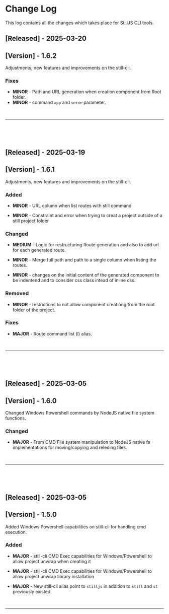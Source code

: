 
# Change Log
This log contains all the changes which takes place for StillJS CLI tools.
 

## [Released] - 2025-03-20
## [Version] - 1.6.2
Adjustments, new features and improvements on the still-cli.
 
### Fixes
- <b>MINOR</b> - Path and URL generation when creation component from Root folder.
- <b>MINOR</b> - command `app` and `serve` parameter.

<br>
<hr>
<p>&nbsp;</p>
<p>&nbsp;</p>





## [Released] - 2025-03-19
## [Version] - 1.6.1
Adjustments, new features and improvements on the still-cli.
 
### Added
- <b>MINOR</b> - URL column when list routes with still command

- <b>MINOR</b> - Constraint and error when trying to creat a project outside of a still project folder
 

### Changed
- <b>MEDIUM</b> - Logic for restructuring Route generation and also to add url for each generated route.

- <b>MINOR</b> - Merge full path and path to a single column when listing the routes.

- <b>MINOR</b> - changes on the initial content of the generated component to be indentend and to consider css class intead of inline css.

### Removed
- <b>MINOR</b> - restrictions to not allow component creationg from the root folder of the project.

### Fixes
- <b>MAJOR</b> - Route command list (l) alias.

<br>
<hr>
<p>&nbsp;</p>
<p>&nbsp;</p>






## [Released] - 2025-03-05
## [Version] - 1.6.0
Changed Windows Powershell commands by NodeJS native file system functions.
 
### Changed
- <b>MAJOR</b> - From CMD File system manipulation to NodeJS native fs implementations for moving/copying and releding files.
<br>
<hr>
<p>&nbsp;</p>
<p>&nbsp;</p>






 
## [Released] - 2025-03-05
## [Version] - 1.5.0
Added Windows Powershell capabilities on still-cli for handling cmd execution.
 
### Added
- <b>MAJOR</b> - still-cli CMD Exec capabilities for Windows/Powershell to allow project unwrap when creating it

- <b>MAJOR</b> - still-cli CMD Exec capabilities for Windows/Powershell to allow project unwrap library installation
 
- <b>MAJOR</b> - New still-cli alias point to ```stilljs``` in addition to ```still``` and ```st``` previously existed.
<br>
<hr>
<p>&nbsp;</p>
<p>&nbsp;</p>







  
 
